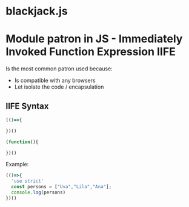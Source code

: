 # blackjack.js

# Module patron in JS - Immediately Invoked Function Expression IIFE

Is the most common patron used because:
- Is compatible with any browsers 
- Let isolate the code / encapsulation


## IIFE Syntax
```js
(()=>{

})()

(function(){

})()
```

Example:
```js
(()=>{
  'use strict'
  const persons = ["Uva","Lila","Ana"];
  console.log(persons)
})()

```
